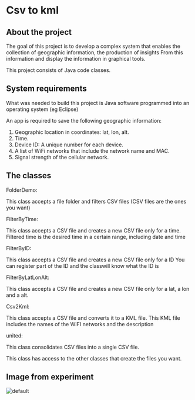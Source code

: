 # Csv to kml

About the project
-----------------------------
The goal of this project is to develop a complex system that enables the collection of geographic information, the production of insights
From this information and display the information in graphical tools.

This project consists of Java code classes.

System requirements
----------------------------
What was needed to build this project is Java software programmed into an operating system (eg Eclipse)

An app is required to save the following geographic information:
1. Geographic location in coordinates: lat, lon, alt.
2. Time.
3. Device ID: A unique number for each device.
4. A list of WiFi networks that include the network name and MAC.
5. Signal strength of the cellular network.

The classes
-------------
FolderDemo:

This class accepts a file folder and filters CSV files (CSV files are the ones you want)

FilterByTime:

This class accepts a CSV file and creates a new CSV file only for a time.
 Filtered time is the desired time in a certain range, including date and time

FilterByID:

This class accepts a CSV file and creates a new CSV file only for a ID 
You can register part of the ID and the classwill know what the ID is

FilterByLatLonAlt:

This class accepts a CSV file and creates a new CSV file only for a lat, a lon and a alt.

Csv2Kml:

This class accepts a CSV file and converts it to a KML file.
 This KML file includes the names of the WIFI networks and the description
 
united:

This class consolidates CSV files into a single CSV file.

This class has access to the other classes that create the files you want.

Image from experiment
----------------------
![default](https://user-images.githubusercontent.com/33933153/33527265-6615b688-d856-11e7-82f3-d3ee433d5d53.png)










 
